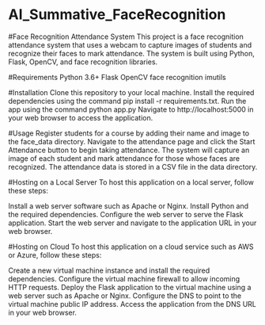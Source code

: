 # AI_Summative_FaceRecognition
#Face Recognition Attendance System
This project is a face recognition attendance system that uses a webcam to capture images of students and recognize their faces to mark attendance. The system is built using Python, Flask, OpenCV, and face recognition libraries.

#Requirements
Python 3.6+
Flask
OpenCV
face recognition
imutils

#Installation
Clone this repository to your local machine.
Install the required dependencies using the command pip install -r requirements.txt.
Run the app using the command python app.py
Navigate to http://localhost:5000 in your web browser to access the application.

#Usage
Register students for a course by adding their name and image to the face_data directory.
Navigate to the attendance page and click the Start Attendance button to begin taking attendance.
The system will capture an image of each student and mark attendance for those whose faces are recognized.
The attendance data is stored in a CSV file in the data directory.

#Hosting on a Local Server
To host this application on a local server, follow these steps:

Install a web server software such as Apache or Nginx.
Install Python and the required dependencies.
Configure the web server to serve the Flask application.
Start the web server and navigate to the application URL in your web browser.

#Hosting on Cloud
To host this application on a cloud service such as AWS or Azure, follow these steps:

Create a new virtual machine instance and install the required dependencies.
Configure the virtual machine firewall to allow incoming HTTP requests.
Deploy the Flask application to the virtual machine using a web server such as Apache or Nginx.
Configure the DNS to point to the virtual machine public IP address.
Access the application from the DNS URL in your web browser.
